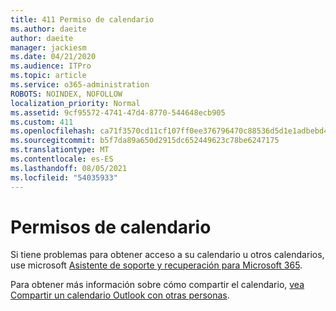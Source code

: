 ```yaml
---
title: 411 Permiso de calendario
ms.author: daeite
author: daeite
manager: jackiesm
ms.date: 04/21/2020
ms.audience: ITPro
ms.topic: article
ms.service: o365-administration
ROBOTS: NOINDEX, NOFOLLOW
localization_priority: Normal
ms.assetid: 9cf95572-4741-47d4-8770-544648ecb905
ms.custom: 411
ms.openlocfilehash: ca71f3570cd11cf107ff0ee376796470c88536d5d1e1adbebd4d816ea470d5f3
ms.sourcegitcommit: b5f7da89a650d2915dc652449623c78be6247175
ms.translationtype: MT
ms.contentlocale: es-ES
ms.lasthandoff: 08/05/2021
ms.locfileid: "54035933"
---
```

# <a name="calendar-permissions"></a>Permisos de calendario

Si tiene problemas para obtener acceso a su calendario u otros calendarios, use microsoft [Asistente de soporte y recuperación para Microsoft 365](https://diagnostics.office.com/).
  
Para obtener más información sobre cómo compartir el calendario, [vea Compartir un calendario Outlook con otras personas](https://support.office.com/article/353ed2c1-3ec5-449d-8c73-6931a0adab88.aspx).
  

